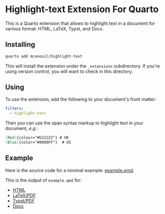 # Highlight-text Extension For Quarto

This is a Quarto extension that allows to highlight text in a document for various format: HTML, LaTeX, Typst, and Docx.

## Installing

```bash
quarto add mcanouil/highlight-text
```

This will install the extension under the `_extensions` subdirectory.
If you're using version control, you will want to check in this directory.

## Using

To use the extension, add the following to your document's front matter:

```yaml
filters:
  - highlight-text
```

Then you can use the span syntax markup to highlight text in your document, *e.g.*:

```markdown
[Red]{colour="#b22222"} # UK
[Blue]{color="#0000FF"}  # US
```

## Example

Here is the source code for a minimal example: [example.qmd](example.qmd).

This is the output of `example.qmd` for:

- [HTML](https://m.canouil.dev/quarto-highlight-text/)
- [LaTeX/PDF](https://m.canouil.dev/quarto-highlight-text/highlight-latex.pdf)
- [Typst/PDF](https://m.canouil.dev/quarto-highlight-text/highlight-typst.pdf)
- [Docx](https://m.canouil.dev/quarto-highlight-text/highlight-openxml.docx)
